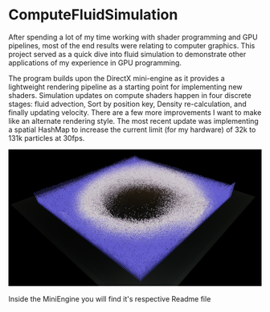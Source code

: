 # ComputeFluidSimulation
 
After spending a lot of my time working with shader programming and GPU pipelines, most of the end results were relating to computer graphics. This project served as a quick dive into fluid simulation to demonstrate other applications of my experience in GPU programming. 

The program builds upon the DirectX mini-engine as it provides a lightweight rendering pipeline as a starting point for implementing new shaders.  Simulation updates on compute shaders happen in four discrete stages: fluid advection, Sort by position key, Density re-calculation, and finally updating velocity. There are a few more improvements I want to make like an alternate rendering style. The most recent update was implementing a spatial HashMap to increase the current limit (for my hardware) of 32k to 131k particles at 30fps.

![Screenshot of swirling particles](/Screenshot.png)

Inside the MiniEngine you will find it's respective Readme file
